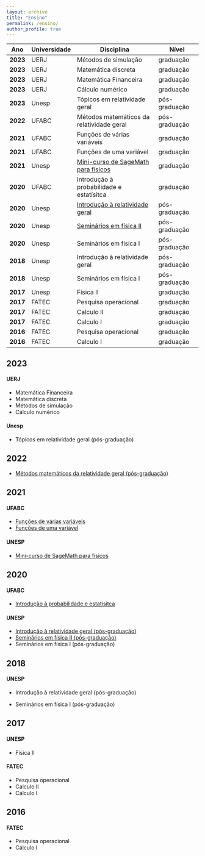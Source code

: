 ```yaml
---
layout: archive
title: "Ensino"
permalink: /ensino/
author_profile: true
---
```


| **Ano**  | **Universidade** | **Disciplina**                                               | **Nível**     |
| -------- | ---------------- | ------------------------------------------------------------ | ------------- |
| **2023** | UERJ             | Métodos de simulação                                         | graduação     |
| **2023** | UERJ             | Matemática discreta                                          | graduação     |
| **2023** | UERJ             | Matemática Financeira                                        | graduação     |
| **2023** | UERJ             | Cálculo numérico                                             | graduação     |
| **2023** | Unesp            | Tópicos em relatividade geral                                | pós-graduação |
| **2022** | UFABC            | Métodos matemáticos da relatividade geral                    | pós-graduação |
| **2021** | UFABC            | Funções de várias variáveis                                  | graduação     |
| **2021** | UFABC            | Funções de uma variável                                      | graduação     |
| **2021** | Unesp            | [Mini-curso de SageMath para físicos](https://rogeriotc.github.io/curso_sage/) | graduação     |
| **2020** | UFABC            | Introdução à probabilidade e estatísitca                     | graduação     |
| **2020** | Unesp            | [Introdução à relatividade geral](https://rogeriotc.github.io/_pages/RG-1.html) | pós-graduação |
| **2020** | Unesp            | [Seminários em física II](https://rogeriotc.github.io/_pages/SFII_2020_2.html) | pós-graduação |
| **2020** | Unesp            | Seminários em física I                                       | pós-graduação |
| **2018** | Unesp            | Introdução à relatividade geral                              | pós-graduação |
| **2018** | Unesp            | Seminários em física I                                       | pós-graduação |
| **2017** | Unesp            | Física II                                                    | graduação     |
| **2017** | FATEC            | Pesquisa operacional                                         | graduação     |
| **2017** | FATEC            | Calculo II                                                   | graduação     |
| **2017** | FATEC            | Calculo I                                                    | graduação     |
| **2016** | FATEC            | Pesquisa operacional                                         | graduação     |
| **2016** | FATEC            | Calculo I                                                    | graduação     |

## 2023

#### UERJ
* Matemática Financeira
* Matemática discreta
* Métodos de simulação
* Cálculo  numérico
 

#### Unesp
 * Tópicos em relatividade geral (pós-graduação)


## 2022
 * [Métodos matemáticos da relatividade geral (pós-graduação)](https://moodle.ufabc.edu.br/course/view.php?id=3575) 

## 2021

#### UFABC
  * [Funções de várias variáveis](FVV.md)
  * [Funções de uma variável](FUV.md)
  
#### UNESP
  * [Mini-curso de SageMath para físicos](curso_sage.md)

## 2020

#### 	UFABC
  * [Introdução à probabilidade e estatísitca](IPE-1.html)

#### UNESP
  * [Introdução à relatividade geral (pós-graduação)](RG-1.html)
  * [Seminários em física II (pós-graduação)](SFII_2020_2.html)
  * Seminários em física I (pós-graduação)

## 2018

#### UNESP

  * Introdução à relatividade geral (pós-graduação)
  
  * Seminários em física I (pós-graduação)

## 2017

#### UNESP
  * Física II 

#### FATEC
  * Pesquisa operacional
  * Calculo II
  * Cálculo I

## 2016

#### FATEC
  * Pesquisa operacional
  * Cálculo I
